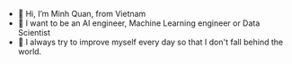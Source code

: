 - 👋 Hi, I’m Minh Quan, from Vietnam
- 👀 I want to be an AI engineer, Machine Learning engineer or Data Scientist
- 🌱 I always try to improve myself every day so that I don't fall behind the world.

<!---
quainhan1110/quainhan1110 is a ✨ special ✨ repository because its `README.md` (this file) appears on your GitHub profile.
You can click the Preview link to take a look at your changes.
--->
